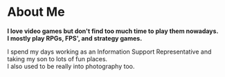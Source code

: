 # About Me  
**I love video games but don't find too much time to play them nowadays.  
I mostly play RPGs, FPS', and strategy games.**  
  
  I spend my days working as an Information Support Representative and taking my son to lots of fun places.  
  I also used to be really into photography too.
